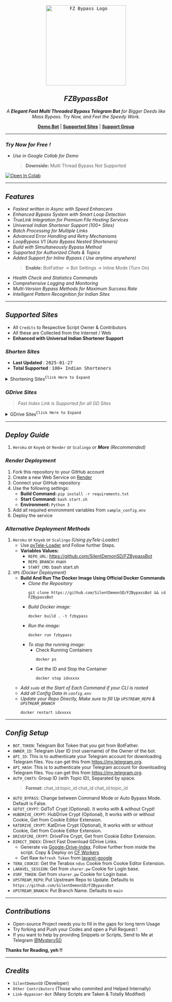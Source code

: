 <div align="center">
    <a href="https://github.com/SilentDemonSD">
        <kbd>
            <img width="250" src="https://graph.org/file/80f677693ae80cbd8707e.jpg" alt="FZ Bypass Logo">
        </kbd>
    </a>

## ***FZBypassBot***

<i>A **Elegant Fast Multi Threaded Bypass Telegram Bot** for Bigger Deeds like Mass Bypass. Try Now, and Feel the Speedy Work.</i>

[**Demo Bot**](https://t.me/FZBypassBot) | [**Supported Sites**](#supported-sites) | [**Support Group**](https://t.me/FXTorrentz)

</div>

---

### ***Try Now for Free !***
- _Use in Google Collab for Demo_
  > **Downside:** Multi Thread Bypass Not Supported

<a target="_blank" href="https://colab.research.google.com/github/SilentDemonSD/FZBypassBot/blob/main/FZNotebook/fzbypasser.ipynb">
  <img src="https://colab.research.google.com/assets/colab-badge.svg" alt="Open In Colab"/>
</a>

---

## ***Features***
- _Fastest written in Async with Speed Enhancers_
- _Enhanced Bypass System with Smart Loop Detection_
- _TrueLink Integration for Premium File Hosting Services_
- _Universal Indian Shortener Support (100+ Sites)_
- _Batch Processing for Multiple Links_
- _Advanced Error Handling and Retry Mechanisms_
- _LoopBypass V1 (Auto Bypass Nested Shorteners)_
- _Build with Simultaneously Bypass Method_
- _Supported for Authorized Chats & Topics_
- _Added Support for Inline Bypass ( Use anytime anywhere)_
  > **Enable:** BotFather -> Bot Settings -> Inline Mode (Turn On)
- _Health Check and Statistics Commands_
- _Comprehensive Logging and Monitoring_
- _Multi-Version Bypass Methods for Maximum Success Rate_
- _Intelligent Pattern Recognition for Indian Sites_

---

## ***Supported Sites***
- All `Credits` to Respective Script Owner & Contributors
- All these are Collected from the Internet / Web
- **Enhanced with Universal Indian Shortener Support**

### ***Shorten Sites***

- <b>Last Updated</b> : <kbd>2025-01-27</kbd>
- <b>Total Supported</b> : <kbd>100+ Indian Shorteners</kbd>

<details>
    <summary>Shortening Sites<sup><kbd>Click Here to Expand</kbd></sup></summary>

| __Shortener Sites__ | __Status__ |__Last Updated__ |
|:------------------:|:----------:|:----------------:|
|`adrinolinks.com`|✅️| **01-05-2024**|
|`adsfly.in`|✅️| **01-05-2024**|
|`anlinks.in`|️✅️| **22-04-2024**|
|`applinks.co`|✅️| **27-01-2025**|
|`appurl.io`|✅️| **01-05-2024**|
|`bindaaslinks.com`|✅️| **29-04-2024**|
|`bit.ly` + `tinyurl.com` + `*.short.gy` + `shorturl.ac` + `t.ly`|✅️| **01-05-2024**|
|`bringlifes.com`|️️⚠️| **01-05-2024**|
|`clicksfly.com`|✅️| **27-01-2025**|
|`clk.sh`|✅️| **27-01-2025**|
|`dalink.in`|️⚠️| **01-05-2024**|
|`disk.yandex.ru` + `yandex.com`|✅️| **01-05-2024**|
|`download.mdiskshortner.link`|✅️| **Unknown**|
|`droplink.co`|✅️| **Unknown**|
|`dtglinks.in`|✅️| **Unknown**|
|`du-link.in` + `dulink.in`|✅️| **Unknown**|
|`earn.moneykamalo.com`|✅️| **Unknown**|
|`earn2me.com`|✅️| **Unknown**|
|`earn2short.in`|✅️| **Unknown**|
|`earn4link.in`|✅️|**Unknown**|
|`evolinks.in`|✅| **22-04-2024**|
|`ez4short.com`|✅️| **Unknown**|
|`fastlinks.co`|✅️| **27-01-2025**|
|`flylinks.net`|✅️| **27-01-2025**|
|`go.lolshort.tech`|❌️| **Unknown**|
|`gtlinks.me` + `gyanilinks.com`|✅| **03-05-2024**|
|`hindimean.com`|✅️| **27-01-2025**|
|`indianshortner.in`|✅️| **Unknown**|
|`indyshare.net`|✅️| **Unknown**|
|`instantearn.in`|✅️| **Unknown**|
|`justpaste.it`|✅️| **24-06-2024**|
|`kpslink.in`|✅️| **30-04-2024**|
|`krownlinks.me`|✅️| **Unknown**|
|`link.shorito.com`|❌️| **03-05-2024**|
|`link.tnlink.in`|️✅️| **23-04-2024**|
|`link.tnshort.net`|✅️| **04-05-2024**|
|`link.vipurl.in` + `vipurl.in` + `count.vipurl.in`|✅️| **Unknown**|
|`link1s.com`|✅️| **Unknown**|
|`link4earn.com` + `link4earn.in`|✅️| **Unknown**|
|`linkbanao.com`|❌️| **Unknown**|
|`linkfly.me`|✅️| **Unknown**|
|`linkjust.com`|✅️| **Unknown**|
|`linkpays.in`|✅️| **Unknown**|
|`linkshortx.in`|✅️| **03-05-2024**|
|`linksly.co`|✅️| **Unknown**|
|`linkvertise.com`|️❌️| **Unknown**|
|`linksxyz.in`|️️✅️| **24-06-2024**|
|`linkyearn.com`|❌️| **Unknown**|
|`lksfy.com`|✅️| **27-01-2025**|
|`m.easysky.in`|✅| **23-04-2024**|
|`m.narzolinks.click`|✅️| **Unknown**|
|`mdisklinks.link`|✅️| **27-01-2025**|
|`mdisk.pro`|✅️| **01-05-2024**|
|`mdiskshortner`|✅| **30-04-2024**|
|`mediafire.com`|✅️| **24-06-2024**|
|`modijiurl.com`|️❌️| **01-05-2024**|
|`moneycase.link`|✅️| **Unknown**|
|`mplaylink.com`|️❌️| **Unknown**|
|`newshort.in`|✅️| **27-01-2025**|
|`omnifly.in.net`|✅️| **Unknown**|
|`onepagelink.in`|✅️| **Unknown**|
|`ouo.io` + `ouo.press`|✅️| **Unknown**|
|`pandaznetwork.com`|✅️| **Unknown**|
|`pdisk.site`|✅️| **03-05-2024**|
|`pdiskshortener.com`|✅️| **Unknown**|
|`pkin.me` + `go.paisakamalo.in`|✅️| **Unknown**|
|`publicearn.com`|❌️| **01-05-2024**|
|`quicklinks.co`|✅️| **27-01-2025**|
|`rocklinks.net`|✅️| **01-05-2024**|
|`ronylink.com`|✅️| **24-04-2024**|
|`rslinks.net`|❌️| **Unknown**|
|`savelinks.in`|✅️| **27-01-2025**|
|`sheralinks.com`|✅️| **Unknown**|
|`short.tnvalue.in`|✅️| **Unknown**|
|`short2url.in`|✅️| **Unknown**|
|`shortingly.com`|️✅️|️ **Unknown**|
|`shrdsk.me`|️️✅️| **Unknown**|
|`shrinke.me`|✅️| **30-04-2024**|
|`shrinkforearn.xyz`|️❌️| **Unknown**|
|`sklinks.in` + `sklinks.tech`|✅️| **Unknown**|
|`smartlinks.ws`|✅️| **27-01-2025**|
|`speedynews.xyz`|✅️| **27-01-2025**|
|`surl.li`|✅️| **Unknown**|
|`sxslink.com`|✅️| **Unknown**|
|`tamizhmasters.com`|⚠️| **Unknown**|
|`terabox.*` + `terabox.*` + `nephobox.*` + `4funbox.*` + `mirrobox.*` + `momerybox.*` + `teraboxapp.*`|✅️| **Unknown**|
|`tglink.in`|✅️| **Unknown**|
|`tinyfy.in`|✅️| **Unknown**|
|`try2link.com`|✅️| **18-04-2024**|
|`tshort.io`|✅️| **27-01-2025**|
|`tulinks.one` + `go.tulinks.online` + `tulinks.online`|✅️| **Unknown**|
|`url4earn.in`|✅️| **Unknown**|
|`urllinkshort.in`|✅️| **Unknown**|
|`urlsopen.com`|✅️| **Unknown**|
|`urlspay.in`|✅️| **Unknown**|
|`v2.kpslink.in`|✅️| **29-04-2024**|
|`v2links.com`|️❌️| **Unknown**|
|`vearnl.in`|✅️| **27-01-2025**|
|`viplinks.io`|️⚠️| **Unknown**|
|`vplinks.in`|✅️| **29-04-2024**|
|`wealthylinks.in`|✅️| **27-01-2025**|
|`www.dropbox.com`|✅️| **Unknown**|
|`xpshort.com` + `push.bdnewsx.com` + `techymozo.com`|❌| **Unknown**|
|`yolinks.xyz`|✅️| **27-01-2025**|
|`ziplinker.net`|✅️| **29-04-2024**|
|`zshort.io`|✅️| **27-01-2025**|

### ***TrueLink Supported Sites***
| __File Hosting Sites__ | __Status__ |__Last Updated__ |
|:----------------------:|:----------:|:----------------:|
|`buzzheavier.com`|✅️| **27-01-2025**|
|`1fichier.com`|✅️| **27-01-2025**|
|`fuckingfast.co`|✅️| **27-01-2025**|
|`gofile.io`|✅️| **27-01-2025**|
|`linkbox.to`|✅️| **27-01-2025**|
|`lulacloud.com`|✅️| **27-01-2025**|
|`mediafile.org`|✅️| **27-01-2025**|
|`pixeldrain.com`|✅️| **27-01-2025**|
|`streamtape.com`|✅️| **27-01-2025**|
|`tmpsend.com`|✅️| **27-01-2025**|
|`uploadee.com`|✅️| **27-01-2025**|
|`yadi.sk` + `disk.yandex.com`|✅️| **27-01-2025**|
|`ranoz.com`|✅️| **27-01-2025**|
|`terabox.*` variants|✅️| **27-01-2025**|

### ***Scrape Sites***
| __Websites__ | __Status__ |__Last Updated__ |
|:------------:|:----------:|:----------------:|
|`cinevood.*` **(Page)** |✅️| **Unknown**|
|`kayoanime.com` **(Page)**|✅️| **Unknown**|
|`skymovieshd.*`|✅️| **Unknown**|
|`toonworld4all.*` **(Page + Episode)** |️❌️| **Unknown**|
|`ww1.sharespark.cfd`|✅️| **Unknown**|
|`www.1tamilmv.*` **(Page)**|✅️| **Unknown**|

</details>

### ***GDrive Sites***
> _Fast Index Link is Supported for all GD Sites_

<details>
    <summary>GDrive Sites<sup><kbd>Click Here to Expand</kbd></sup></summary>

| __Websites__ | __Status__ | __Last Updated__ |
|:------------:|:----------:|:----------------:|
|`appdrive.*` **(File + Pack)**|✅️|**Unknown**|
|`drivefire.co`|✅️|**Unknown**|
|`*.gdflix.*`**(File + Pack)**|❌️|**Unknown**|
✅️|**Unknown**|
|`hubdrive.lat` **(Instant Link)**|
|`katdrive.org` **(Direct Download)**|✅️|**Unknown**|
|`new*.gdtot.zip`|️❌️| **Unknown**|
|`new*.filepress.store` + `filebee.xyz` + `onlystream.xyz` + `pressbee.xyz`**( Only Tg Links )**|✅️|**Unknown**|
|`sharer.pw`|❌|**Unknown**|

</details>

---

## ***Deploy Guide***
1. `Heroku` or `Koyeb` or `Render` or `Scalingo` or _**More**_ _(Recommended)_

### ***Render Deployment***
1. Fork this repository to your GitHub account
2. Create a new Web Service on [Render](https://render.com)
3. Connect your GitHub repository
4. Use the following settings:
   - **Build Command:** `pip install -r requirements.txt`
   - **Start Command:** `bash start.sh`
   - **Environment:** `Python 3`
5. Add all required environment variables from `sample_config.env`
6. Deploy the service

### ***Alternative Deployment Methods***
1. `Heroku` or `Koyeb` or `Scalingo` _(Using pyTele-Loader)_
    - Use [pyTele-Loader](https://github.com/SilentDemonSD/pyTele-Loader) and Follow further Steps.
    - **Variables Values:**
      - `REPO_URL`: https://github.com/SilentDemonSD/FZBypassBot
      - `REPO_BRANCH`: main
      - `START_CMD`: bash start.sh
2. `VPS` _(Docker Deployment)_
    - **Build And Run The Docker Image Using Official Docker Commands**
        - _Clone the Repository_
            ```
            git clone https://github.com/SilentDemonSD/FZBypassBot && cd FZBypassBot
            ```
        - _Build Docker image:_
            ```
            docker build . -t fzbypass
            ```
        - _Run the image:_
            ```
            docker run fzbypass
            ```
        - _To stop the running image:_
            - Check Running Containers
                ```
                docker ps
                ```
            - Get the ID and Stop the Container
                ```
                docker stop idxxxxx
                ```
    - _Add `sudo` at the Start of Each Command if your CLI is rooted_
    - _Add all Config Data in `config.env`_
    - _Update your Repo Directly, Make sure to fill Up `UPSTREAM_REPO` & `UPSTREAM_BRANCH`_
        ```
        docker restart idxxxxx
        ```

---

## ***Config Setup***
- `BOT_TOKEN`: Telegram Bot Token that you got from BotFather.
- `OWNER_ID`: Telegram User ID (not username) of the Owner of the bot.
- `API_ID`: This is to authenticate your Telegram account for downloading Telegram files. You can get this from https://my.telegram.org.
- `API_HASH`: This is to authenticate your Telegram account for downloading Telegram files. You can get this from https://my.telegram.org.
- `AUTH_CHATS`: Group ID (with Topic ID), Separated by space.
  > **Format:** chat_id:topic_id chat_id chat_id:topic_id
- `AUTO_BYPASS`: Change between Command Mode or Auto Bypass Mode. Default is False.
- `GDTOT_CRYPT`: GdToT Crypt (Optional). It works with & without Crypt!
- `HUBDRIVE_CRYPT`: HubDrive Crypt (Optional), It works with or without Cookie, Get from Cookie Editor Extension.
- `KATDRIVE_CRYPT`: KatDrive Crypt (Optional), It works with or without Cookie, Get from Cookie Editor Extension.
- `DRIVEFIRE_CRYPT`: DriveFire Crypt, Get from Cookie Editor Extension.
- `DIRECT_INDEX`: Direct Fast Download GDrive Links.
  - Generate via [Google-Drive-Index](https://gitlab.com/GoogleDriveIndex/cloudflare-gdrive-download-worker/-/blob/main/src/worker.js). Follow further from inside the script. Copy & Deploy on [CF Workers](https://cloudflare.com)
  - Get Raw `Refresh Token` from [lavarel-google](https://github.com/ivanvermeyen/laravel-google-drive-demo/blob/master/README/2-getting-your-refresh-token.md)
- `TERA_COOKIE`: Get the Terabox `ndus` Cookie from Cookie Editor Extension.
- `LARAVEL_SESSION`: Get from `sharer.pw` Cookie for Login base.
- `XSRF_TOKEN`: Get from `sharer.pw` Cookie for Login base.
- `UPSTREAM_REPO`: Put Upstream Repo to Update. Defaults to `https://github.com/SilentDemonSD/FZBypassBot`
- `UPSTREAM_BRANCH`: Put Branch Name. Defaults to `main`

---

## ***Contributions***
- Open-source Project needs you to fill in the gaps for long term Usage
- Try forking and Push your Codes and open a Pull Request !
- If you want to help by providing Snippets or Scripts, Send to Me at Telegram [@MysterySD](t.me/MysterySD)

**Thanks for Reading, yeh !!**

---

## ***Credits***
- `SilentDemonSD` (Developer)
- `Other Contributors` (Those who commited and Helped Internally)
- `Link-Bypasser-Bot` (Many Scripts are Taken & Totally Modified)
